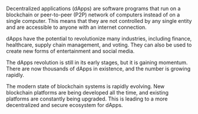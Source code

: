 Decentralized applications (dApps) are software programs that run on a blockchain or peer-to-peer (P2P) network of computers instead of on a single computer. This means that they are not controlled by any single entity and are accessible to anyone with an internet connection.

dApps have the potential to revolutionize many industries, including finance, healthcare, supply chain management, and voting. They can also be used to create new forms of entertainment and social media.

The dApps revolution is still in its early stages, but it is gaining momentum. There are now thousands of dApps in existence, and the number is growing rapidly.

The modern state of blockchain systems is rapidly evolving. New blockchain platforms are being developed all the time, and existing platforms are constantly being upgraded. This is leading to a more decentralized and secure ecosystem for dApps.